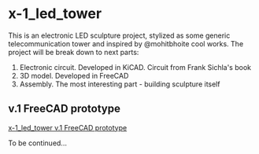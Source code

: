 # x-1_led_tower
This is an electronic LED sculpture project, stylized as some generic telecommunication tower and inspired by @mohitbhoite cool works.
The project will be break down to next parts:
1. Electronic circuit. Developed in KiCAD. Circuit from Frank Sichla's book
2. 3D model. Developed in FreeCAD
3. Assembly. The most interesting part - building sculpture itself

## v.1 FreeCAD prototype
[x-1_led_tower v.1 FreeCAD prototype](images/x-1_led_tower_v.1.png)

To be continued...
